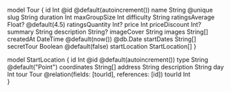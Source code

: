 model Tour {
id Int @id @default(autoincrement())
name String @unique
slug String
duration Int
maxGroupSize Int
difficulty String
ratingsAverage Float? @default(4.5)
ratingsQuantity Int?
price Int
priceDiscount Int?
summary String
description String?
imageCover String
images String[]
createdAt DateTime @default(now()) @db.Date
startDates String[]
secretTour Boolean @default(false)
startLocation StartLocation[]
}

model StartLocation {
id Int @id @default(autoincrement())
type String @default("Point")
coordinates String[]
address String
description String
day Int
tour Tour @relation(fields: [tourId], references: [id])
tourId Int  
 }
